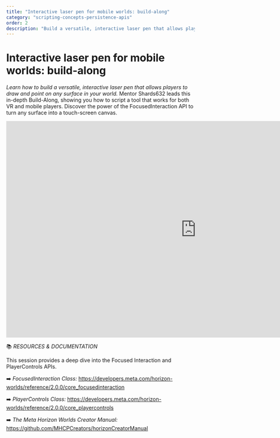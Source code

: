 ```yaml
---
title: "Interactive laser pen for mobile worlds: build-along"
category: "scripting-concepts-persistence-apis"
order: 2
description: "Build a versatile, interactive laser pen that allows players to draw and point on any surface"
---
```


# Interactive laser pen for mobile worlds: build-along
*Learn how to build a versatile, interactive laser pen that allows players to draw and point on any surface in your world.* Mentor Shards632 leads this in-depth Build-Along, showing you how to script a tool that works for both VR and mobile players. Discover the power of the FocusedInteraction API to turn any surface into a touch-screen canvas.

<iframe width="1014" height="579" src="https://www.youtube.com/embed/7sgE04PCv00" title="MHCP Mentor Office Hour Video:  Laser Pen for XS/Mobile with Shards632" frameborder="0" allow="accelerometer; autoplay; clipboard-write; encrypted-media; gyroscope; picture-in-picture; web-share" referrerpolicy="strict-origin-when-cross-origin" allowfullscreen></iframe>

📚 *RESOURCES & DOCUMENTATION*

This session provides a deep dive into the Focused Interaction and PlayerControls APIs.

➡️ *FocusedInteraction Class:* https://developers.meta.com/horizon-worlds/reference/2.0.0/core_focusedinteraction

➡️ *PlayerControls Class:* https://developers.meta.com/horizon-worlds/reference/2.0.0/core_playercontrols

➡️ *The Meta Horizon Worlds Creator Manual:* https://github.com/MHCPCreators/horizonCreatorManual